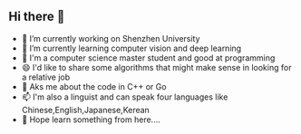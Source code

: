 ## Hi there 👋

<!--
**pynewhere/pynewhere** is a ✨ _special_ ✨ repository because its `README.md` (this file) appears on your GitHub profile.

Here are some ideas to get you started:

- 🔭 I’m currently working on ...
- 🌱 I’m currently learning ...
- 👯 I’m looking to collaborate on ...
- 🤔 I’m looking for help with ...
- 💬 Ask me about ...
- 📫 How to reach me: ...
- 😄 Pronouns: ...
- ⚡ Fun fact: ...
-->

- 🔭 I’m currently working on Shenzhen University 
- 🌱 I’m currently learning computer vision and deep learning
- 🤔 I'm a computer science master student and good at programming
- 😄 I'd like to share some algorithms that might make sense in looking for a relative job
- 💬 Aks me about the code in C++ or Go
- 📫 I'm also a linguist and can speak four languages like Chinese,English,Japanese,Kerean
- 👯 Hope learn something from here....
